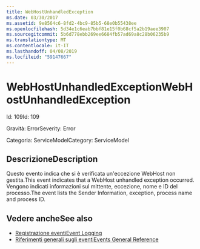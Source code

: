 ```yaml
---
title: WebHostUnhandledException
ms.date: 03/30/2017
ms.assetid: 9e8564c6-8fd2-4bc9-85b5-68e0b55438ee
ms.openlocfilehash: 5d34e1c6eab7bbf81e15f0b68cf5a2b19aee3907
ms.sourcegitcommit: 5b6d778ebb269ee6684fb57ad69a8c28b06235b9
ms.translationtype: MT
ms.contentlocale: it-IT
ms.lasthandoff: 04/08/2019
ms.locfileid: "59147667"
---
```

# <a name="webhostunhandledexception"></a><span data-ttu-id="80b23-102">WebHostUnhandledException</span><span class="sxs-lookup"><span data-stu-id="80b23-102">WebHostUnhandledException</span></span>
<span data-ttu-id="80b23-103">Id: 109</span><span class="sxs-lookup"><span data-stu-id="80b23-103">Id: 109</span></span>  
  
 <span data-ttu-id="80b23-104">Gravità: Error</span><span class="sxs-lookup"><span data-stu-id="80b23-104">Severity: Error</span></span>  
  
 <span data-ttu-id="80b23-105">Categoria: ServiceModel</span><span class="sxs-lookup"><span data-stu-id="80b23-105">Category: ServiceModel</span></span>  
  
## <a name="description"></a><span data-ttu-id="80b23-106">Descrizione</span><span class="sxs-lookup"><span data-stu-id="80b23-106">Description</span></span>  
 <span data-ttu-id="80b23-107">Questo evento indica che si è verificata un'eccezione WebHost non gestita.</span><span class="sxs-lookup"><span data-stu-id="80b23-107">This event indicates that a WebHost unhandled exception occurred.</span></span> <span data-ttu-id="80b23-108">Vengono indicati informazioni sul mittente, eccezione, nome e ID del processo.</span><span class="sxs-lookup"><span data-stu-id="80b23-108">The event lists the Sender Information, exception, process name and process ID.</span></span>  
  
## <a name="see-also"></a><span data-ttu-id="80b23-109">Vedere anche</span><span class="sxs-lookup"><span data-stu-id="80b23-109">See also</span></span>

- [<span data-ttu-id="80b23-110">Registrazione eventi</span><span class="sxs-lookup"><span data-stu-id="80b23-110">Event Logging</span></span>](../../../../../docs/framework/wcf/diagnostics/event-logging/index.md)
- [<span data-ttu-id="80b23-111">Riferimenti generali sugli eventi</span><span class="sxs-lookup"><span data-stu-id="80b23-111">Events General Reference</span></span>](../../../../../docs/framework/wcf/diagnostics/event-logging/events-general-reference.md)
